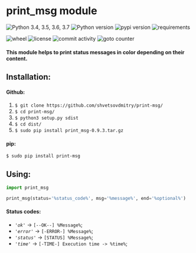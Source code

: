 # print_msg module 

![Python 3.4, 3.5, 3.6, 3.7](https://img.shields.io/badge/python-3.4%20%7C%203.5%20%7C%203.6%20%7C%203.7-blue.svg)
![Python version](https://img.shields.io/pypi/pyversions/print-msg.svg)
![pypi version](https://img.shields.io/pypi/v/print-msg.svg)
![requirements](https://img.shields.io/requires/github/shvetsovdmitry/print-msg.svg)

![wheel](https://img.shields.io/pypi/wheel/print-msg.svg)
![license](https://img.shields.io/github/license/shvetsovdmitry/print-msg.svg) 
![commit activity](https://img.shields.io/github/commit-activity/m/shvetsovdmitry/print-msg.svg)
![goto counter](https://img.shields.io/github/search/shvetsovdmitry/print-msg/goto.svg)

#### This module helps to print status messages in color depending on their content.

## Installation:
#### Github:
1. `$ git clone https://github.com/shvetsovdmitry/print-msg/`
2. `$ cd print-msg/`
3. `$ python3 setup.py sdist`
4. `$ cd dist/`
5. `$ sudo pip install print_msg-0.9.3.tar.gz`
#### pip:
`$ sudo pip install print-msg`

## Using:
```python
import print_msg

print_msg(status='%status_code%', msg='%message%', end='%optional%')
```

#### Status codes:
* *`'ok'`* -> `[--OK--] %Message%`;
* *`'error'`* -> `[-ERROR-] %Message%`;
* *`'status'`* -> `[STATUS] %Message%`;
* *`'time'`* -> `[-TIME-] Execution time -> %time%`;

